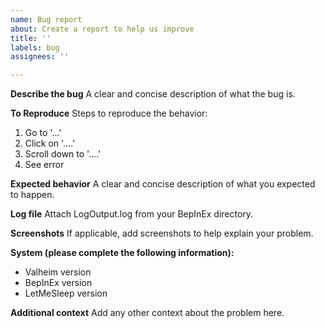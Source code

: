 ```yaml
---
name: Bug report
about: Create a report to help us improve
title: ''
labels: bug
assignees: ''

---
```


**Describe the bug**
A clear and concise description of what the bug is.

**To Reproduce**
Steps to reproduce the behavior:
1. Go to '...'
2. Click on '....'
3. Scroll down to '....'
4. See error

**Expected behavior**
A clear and concise description of what you expected to happen.

**Log file**
Attach LogOutput.log from your BepInEx directory.

**Screenshots**
If applicable, add screenshots to help explain your problem.

**System (please complete the following information):**
 - Valheim version
 - BepInEx version
 - LetMeSleep version

**Additional context**
Add any other context about the problem here.

